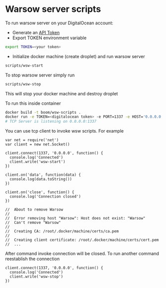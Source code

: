 # Warsow server scripts

To run warsow server on your DigitalOcean account:

* Generate an [API Token]( https://cloud.digitalocean.com/settings/api/tokens)
* Export TOKEN environment variable
```bash
export TOKEN=<your token>
```
* Initialize docker machine (create droplet) and run warsow server
```bash
scripts/wsw-start
```

To stop warsow server simply run
```bash
scripts/wsw-stop
```
This will stop your docker machine and destroy droplet

To run this inside container
```bash
docker build -t boom/wsw-scripts .
docker run -e TOKEN=<digitalocean token> -e PORT=1337 -e HOST='0.0.0.0' -p 1337:1337 -t boom/wsw-scripts
# TCP Server is listening on 0.0.0.0:1337
```

You can use tcp client to invoke wsw scripts. For example

```
var net = require('net')
var client = new net.Socket()

client.connect(1337, '0.0.0.0', function() {
  console.log('Connected')
  client.write('wsw-start')
})

client.on('data', function(data) {
  console.log(data.toString())
})

client.on('close', function() {
  console.log('Connection closed')
})

//  About to remove Warsow
//
//  Error removing host "Warsow": Host does not exist: "Warsow"
//  Can't remove "Warsow"
//  
//  Creating CA: /root/.docker/machine/certs/ca.pem
//  
//  Creating client certificate: /root/.docker/machine/certs/cert.pem
//  ...
```

After command invoke connection will be closed. To run another command
reestablish the connection

```
client.connect(1337, '0.0.0.0', function() {
  console.log('Connected')
  client.write('wsw-stop')
})
```
